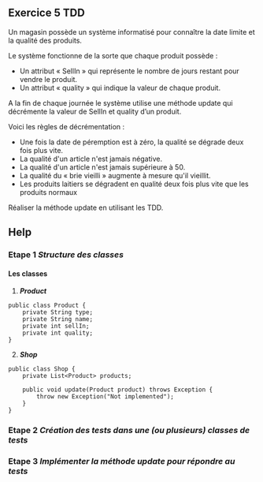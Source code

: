 ## Exercice 5 TDD

Un magasin possède un système informatisé pour connaître la date limite et la qualité des produits.

Le système fonctionne de la sorte que chaque produit possède :
-	Un attribut « SellIn » qui représente le nombre de jours restant pour vendre le produit.
-	Un attribut « quality » qui indique la valeur de chaque produit.

A la fin de chaque journée le système utilise une méthode update qui décrémente la valeur de SellIn et quality d’un produit.

Voici les règles de décrémentation : 
-	Une fois la date de péremption est à zéro, la qualité se dégrade deux fois plus vite.
-	La qualité d'un article n'est jamais négative.
-	La qualité d'un article n'est jamais supérieure à 50.
-	La qualité du « brie vieilli » augmente à mesure qu'il vieillit.
-	Les produits laitiers se dégradent en qualité deux fois plus vite que les produits normaux

Réaliser la méthode update en utilisant les TDD.

## Help

### Etape 1 ***Structure des classes***

#### Les classes

1. ***Product***

```
public class Product {
    private String type;
    private String name;
    private int sellIn;
    private int quality;
}
```
2. ***Shop***

```
public class Shop {
    private List<Product> products;
    
    public void update(Product product) throws Exception {
        throw new Exception("Not implemented");
    }
}
```

### Etape 2 ***Création des tests dans une (ou plusieurs) classes de tests***

### Etape 3 ***Implémenter la méthode update pour répondre au tests***